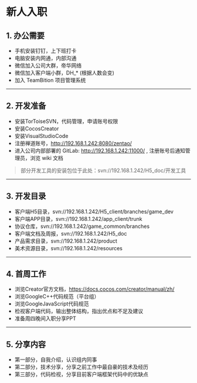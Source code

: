 # 新人入职

## 1. 办公需要 
* 手机安装钉钉，上下班打卡
* 电脑安装内网通，内部沟通
* 微信加入公司大群，帝华网络
* 微信加入客户端小群，DH_* (根据人数会变)
* 加入 TeamBition 项目管理系统

---

## 2. 开发准备 
* 安装TorToiseSVN，代码管理，申请账号权限
* 安装CocosCreator
* 安装VisualStudioCode
* 注册禅道账号，http://192.168.1.242:8080/zentao/
* 进入公司内部部署的 GitLab: http://192.168.1.242:11000/ , 注册账号后通知管理员，浏览 wiki 文档

> 部分开发工具的安装包位于此处：svn://192.168.1.242/H5_doc/开发工具
---

## 3. 开发目录 
* 客户端H5目录，svn://192.168.1.242/H5_client/branches/game_dev
* 客户端APP目录，svn://192.168.1.242/app_client/trunk
* 协议仓库，svn://192.168.1.242/game_common/branches
* 客户端文档及周报，svn://192.168.1.242/H5_doc
* 产品需求目录，svn://192.168.1.242/product
* 美术资源目录，svn://192.168.1.242/resources

---

## 4. 首周工作 
* 浏览Creator官方文档，https://docs.cocos.com/creator/manual/zh/
* 浏览GoogleC++代码规范（平台组）
* 浏览GoogleJavaScript代码规范
* 检视客户端代码，输出整体结构，指出优点和不足及建议
* 准备周四晚间入职分享PPT

---

## 5. 分享内容 
* 第一部分，自我介绍，认识组内同事
* 第二部分，技术分享，分享之前工作中最自豪的技术及经历
* 第三部分，代码检视，分享目前客户端框架代码中的优缺点